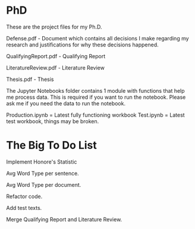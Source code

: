 # PhD
These are the project files for my Ph.D.

Defense.pdf - Document which contains all decisions I make regarding my research and justifications for why these decisions happened.

QualifyingReport.pdf - Qualifying Report

LiteratureReview.pdf - Literature Review

Thesis.pdf - Thesis

The Jupyter Notebooks folder contains 1 module with functions that help me process data. This is required if you want to run the notebook. Please ask me if you need the data to run the notebook.

Production.ipynb = Latest fully functioning workbook
Test.ipynb = Latest test workbook, things may be broken.

# The Big To Do List

Implement Honore's Statistic

Avg Word Type per sentence.

Avg Word Type per document.

Refactor code.

Add test texts.

Merge Qualifying Report and Literature Review.
